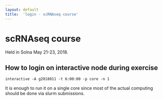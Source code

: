 ```yaml
---
layout: default
title:  'login - scRNAseq course'
---
```



# scRNAseq course

Held in Solna May 21-23, 2018.

##  How to login on interactive node during exercise


    interactive -A g2018011 -t 6:00:00 -p core -n 1


It is enough to run it on a single core since most of the actual computing should be done via slurm submissions. 

